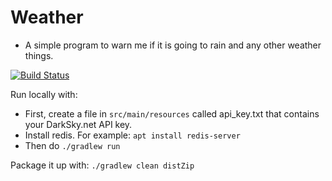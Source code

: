 # Weather

- A simple program to warn me if it is going to rain and any other weather things.

[![Build Status](https://travis-ci.org/ripperbone/weather.svg?branch=master)](https://travis-ci.org/ripperbone/weather)

Run locally with:
* First, create a file in `src/main/resources` called api_key.txt that contains your DarkSky.net API key.
* Install redis. For example: `apt install redis-server`
* Then do `./gradlew run`


Package it up with:
`./gradlew clean distZip`
